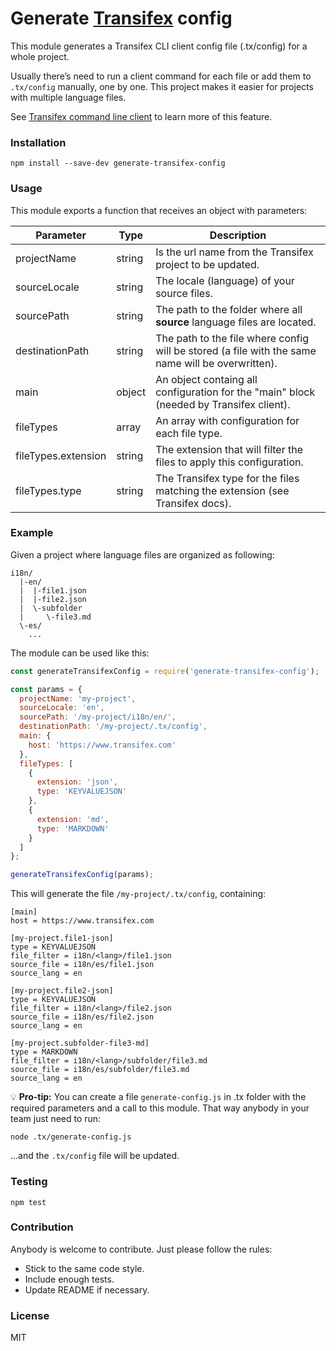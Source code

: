 # Generate [Transifex](https://www.transifex.com/) config

This module generates a Transifex CLI client config file (.tx/config) for a whole project.

Usually there’s need to run a client command for each file or add them to `.tx/config` manually, one by one. This project makes it easier for projects with multiple language files.

See [Transifex command line client](https://docs.transifex.com/client/introduction) to learn more of this feature.


### Installation

```
npm install --save-dev generate-transifex-config
```

### Usage

This module exports a function that receives an object with parameters:

| Parameter  | Type | Description |
| ------------- | ------------- | ----------------- |
| projectName  | string | Is the url name from the Transifex project to be updated. |
| sourceLocale | string | The locale (language) of your source files. |
| sourcePath | string | The path to the folder where all **source** language files are located. |
| destinationPath | string | The path to the file where config will be stored (a file with the same name will be overwritten). |
| main | object | An object containg all configuration for the "main" block (needed by Transifex client). |
| fileTypes | array | An array with configuration for each file type. |
| fileTypes.extension | string | The extension that will filter the files to apply this configuration. |
| fileTypes.type | string | The Transifex type for the files matching the extension (see Transifex docs). |

### Example

Given a project where language files are organized as following:

```
i18n/
  |-en/
  |  |-file1.json
  |  |-file2.json
  |  \-subfolder
  |     \-file3.md
  \-es/
    ...
```

The module can be used like this:

```javascript
const generateTransifexConfig = require('generate-transifex-config');

const params = {
  projectName: 'my-project',
  sourceLocale: 'en',
  sourcePath: '/my-project/i18n/en/',
  destinationPath: '/my-project/.tx/config',
  main: {
    host: 'https://www.transifex.com'
  },
  fileTypes: [
    {
      extension: 'json',
      type: 'KEYVALUEJSON'
    },
    {
      extension: 'md',
      type: 'MARKDOWN'
    }
  ]
};

generateTransifexConfig(params);
```

This will generate the file `/my-project/.tx/config`, containing:

```
[main]
host = https://www.transifex.com

[my-project.file1-json]
type = KEYVALUEJSON
file_filter = i18n/<lang>/file1.json
source_file = i18n/es/file1.json
source_lang = en

[my-project.file2-json]
type = KEYVALUEJSON
file_filter = i18n/<lang>/file2.json
source_file = i18n/es/file2.json
source_lang = en

[my-project.subfolder-file3-md]
type = MARKDOWN
file_filter = i18n/<lang>/subfolder/file3.md
source_file = i18n/es/subfolder/file3.md
source_lang = en
```

💡 **Pro-tip:** You can create a file `generate-config.js` in .tx folder with the required parameters and a call to this module. That way anybody in your team just need to run:

```
node .tx/generate-config.js
```

...and the `.tx/config` file will be updated.

### Testing

```
npm test
```

### Contribution

Anybody is welcome to contribute. Just please follow the rules:

- Stick to the same code style.
- Include enough tests.
- Update README if necessary.

### License

MIT